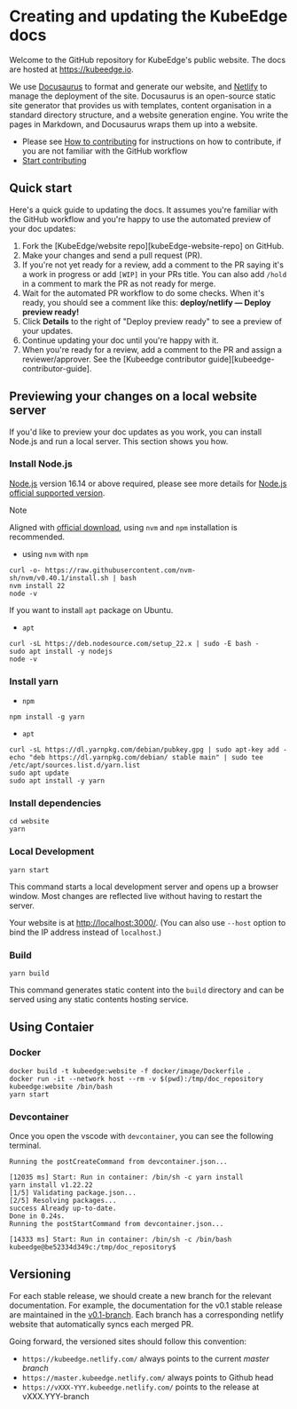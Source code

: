 # Creating and updating the KubeEdge docs

Welcome to the GitHub repository for KubeEdge's public website. The docs are
hosted at https://kubeedge.io.

We use [Docusaurus](https://docusaurus.io/) to format and generate our website, and
[Netlify](https://www.netlify.com/) to manage the deployment of the site. Docusaurus
is an open-source static site generator that provides us with templates, content
organisation in a standard directory structure, and a website generation engine.
You write the pages in Markdown, and Docusaurus wraps them up into a website.

- Please see [How to contributing](CONTRIBUTING.md) for instructions on how to contribute, if you are not familiar with the
  GitHub workflow
- [Start contributing](https://kubeedge.io/docs/community/contribute)

## Quick start

Here's a quick guide to updating the docs. It assumes you're familiar with the
GitHub workflow and you're happy to use the automated preview of your doc
updates:

1. Fork the [KubeEdge/website repo][kubeEdge-website-repo] on GitHub.
2. Make your changes and send a pull request (PR).
3. If you're not yet ready for a review, add a comment to the PR saying it's a
   work in progress or add `[WIP]` in your PRs title. You can also add `/hold` in a comment to mark the PR as not
   ready for merge. 
4. Wait for the automated PR workflow to do some checks. When it's ready,
   you should see a comment like this: **deploy/netlify — Deploy preview ready!**
5. Click **Details** to the right of "Deploy preview ready" to see a preview
   of your updates.
6. Continue updating your doc until you're happy with it.
7. When you're ready for a review, add a comment to the PR and assign a
   reviewer/approver. See the
   [Kubeedge contributor guide][kubeedge-contributor-guide].

## Previewing your changes on a local website server

If you'd like to preview your doc updates as you work, you can install Node.js
and run a local server. This section shows you how.

### Install Node.js

[Node.js](https://nodejs.org/en/download) version 16.14 or above required, please see more details for [Node.js official supported version](https://endoflife.date/nodejs).

> [!NOTE]
> Aligned with [official download](https://nodejs.org/en/download), using `nvm` and `npm` installation is recommended.

- using `nvm` with `npm`

```shell
curl -o- https://raw.githubusercontent.com/nvm-sh/nvm/v0.40.1/install.sh | bash
nvm install 22
node -v
```

If you want to install `apt` package on Ubuntu.

- `apt`

```shell
curl -sL https://deb.nodesource.com/setup_22.x | sudo -E bash -
sudo apt install -y nodejs
node -v
```

### Install yarn

- `npm`

```shell
npm install -g yarn
```

- `apt`

```shell
curl -sL https://dl.yarnpkg.com/debian/pubkey.gpg | sudo apt-key add -
echo "deb https://dl.yarnpkg.com/debian/ stable main" | sudo tee /etc/apt/sources.list.d/yarn.list
sudo apt update
sudo apt install -y yarn
```

### Install dependencies

```shell
cd website
yarn
```

### Local Development

```shell
yarn start
```

This command starts a local development server and opens up a browser window. Most changes are reflected live without having to restart the server.

Your website is at [http://localhost:3000/](http://localhost:3000/). (You can also use `--host` option to bind the IP address instead of `localhost`.)

### Build

```shell
yarn build
```

This command generates static content into the `build` directory and can be served using any static contents hosting service.

## Using Contaier

### Docker

```shell
docker build -t kubeedge:website -f docker/image/Dockerfile .
docker run -it --network host --rm -v $(pwd):/tmp/doc_repository kubeedge:website /bin/bash
yarn start
```

### Devcontainer

Once you open the vscode with `devcontainer`, you can see the following terminal.

```shell
Running the postCreateCommand from devcontainer.json...

[12035 ms] Start: Run in container: /bin/sh -c yarn install
yarn install v1.22.22
[1/5] Validating package.json...
[2/5] Resolving packages...
success Already up-to-date.
Done in 0.24s.
Running the postStartCommand from devcontainer.json...

[14333 ms] Start: Run in container: /bin/sh -c /bin/bash
kubeedge@be52334d349c:/tmp/doc_repository$
```

## Versioning

For each stable release, we should create a new branch for the relevant documentation. For
example, the documentation for the v0.1 stable release are maintained in the
[v0.1-branch](https://github.com/kubeedge/website/tree/v0.1-branch).
Each branch has a corresponding netlify website that automatically syncs each merged PR.

Going forward, the versioned sites should follow this convention:

- `https://kubeedge.netlify.com/` always points to the current _master branch_
- `https://master.kubeedge.netlify.com/` always points to Github head
- `https://vXXX-YYY.kubeedge.netlify.com/` points to the release at vXXX.YYY-branch
